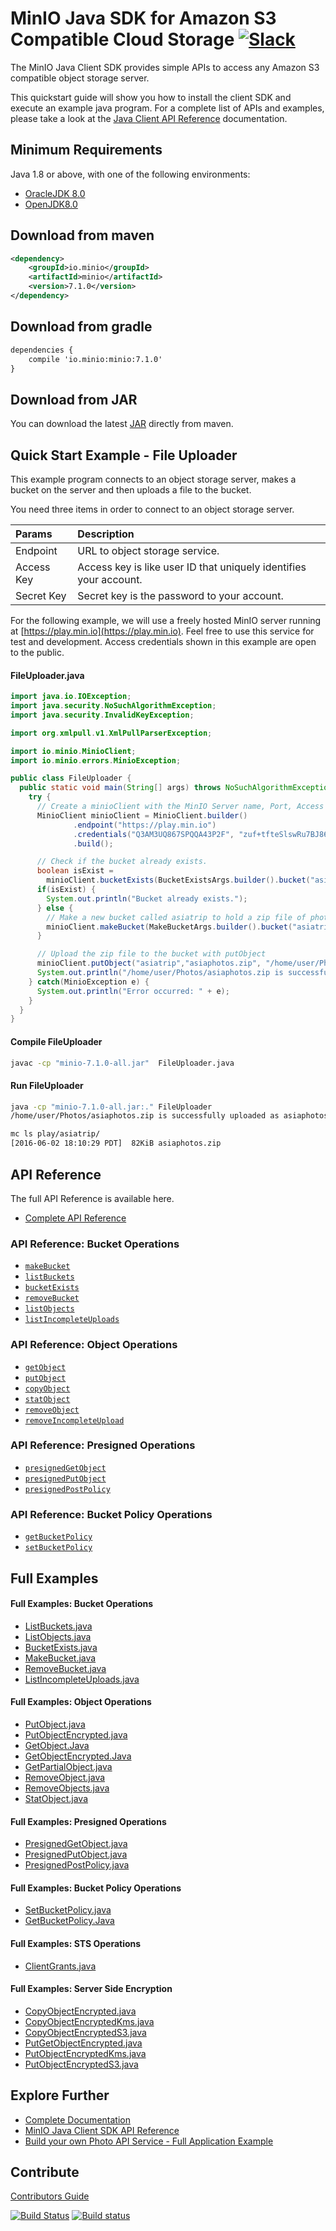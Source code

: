 # MinIO Java SDK for Amazon S3 Compatible Cloud Storage [![Slack](https://slack.min.io/slack?type=svg)](https://slack.min.io)

The MinIO Java Client SDK provides simple APIs to access any Amazon S3 compatible object storage server.

This quickstart guide will show you how to install the client SDK and execute an example java program. For a complete list of APIs and examples, please take a look at the [Java Client API Reference](https://docs.min.io/docs/java-client-api-reference) documentation.

## Minimum Requirements
Java 1.8 or above, with one of the following environments:

* [OracleJDK 8.0](https://www.oracle.com/technetwork/java/javase/downloads/jdk8-downloads-2133151.html)
* [OpenJDK8.0](https://openjdk.java.net/install/)

## Download from maven
```xml
<dependency>
    <groupId>io.minio</groupId>
    <artifactId>minio</artifactId>
    <version>7.1.0</version>
</dependency>
```

## Download from gradle
```xml
dependencies {
    compile 'io.minio:minio:7.1.0'
}
```

## Download from JAR
You can download the latest [JAR](https://repo1.maven.org/maven2/io/minio/minio/7.1.0/) directly from maven.

## Quick Start Example - File Uploader
This example program connects to an object storage server, makes a bucket on the server and then uploads a file to the bucket.

You need three items in order to connect to an object storage server.

| Params     | Description |
| :------- | :------------ |
| Endpoint | URL to object storage service. |
| Access Key    | Access key is like user ID that uniquely identifies your account.   |
| Secret Key     | Secret key is the password to your account.    |

For the following example, we will use a freely hosted MinIO server running at [https://play.min.io](https://play.min.io). Feel free to use this service for test and development. Access credentials shown in this example are open to the public.

#### FileUploader.java
```java
import java.io.IOException;
import java.security.NoSuchAlgorithmException;
import java.security.InvalidKeyException;

import org.xmlpull.v1.XmlPullParserException;

import io.minio.MinioClient;
import io.minio.errors.MinioException;

public class FileUploader {
  public static void main(String[] args) throws NoSuchAlgorithmException, IOException, InvalidKeyException, XmlPullParserException {
    try {
      // Create a minioClient with the MinIO Server name, Port, Access key and Secret key.
      MinioClient minioClient = MinioClient.builder()
              .endpoint("https://play.min.io")
              .credentials("Q3AM3UQ867SPQQA43P2F", "zuf+tfteSlswRu7BJ86wekitnifILbZam1KYY3TG")
              .build();

      // Check if the bucket already exists.
      boolean isExist = 
        minioClient.bucketExists(BucketExistsArgs.builder().bucket("asiatrip").build());
      if(isExist) {
        System.out.println("Bucket already exists.");
      } else {
        // Make a new bucket called asiatrip to hold a zip file of photos.
        minioClient.makeBucket(MakeBucketArgs.builder().bucket("asiatrip").build());
      }

      // Upload the zip file to the bucket with putObject
      minioClient.putObject("asiatrip","asiaphotos.zip", "/home/user/Photos/asiaphotos.zip", null);
      System.out.println("/home/user/Photos/asiaphotos.zip is successfully uploaded as asiaphotos.zip to `asiatrip` bucket.");
    } catch(MinioException e) {
      System.out.println("Error occurred: " + e);
    }
  }
}
```

#### Compile FileUploader
```sh
javac -cp "minio-7.1.0-all.jar"  FileUploader.java
```

#### Run FileUploader
```sh
java -cp "minio-7.1.0-all.jar:." FileUploader
/home/user/Photos/asiaphotos.zip is successfully uploaded as asiaphotos.zip to `asiatrip` bucket.

mc ls play/asiatrip/
[2016-06-02 18:10:29 PDT]  82KiB asiaphotos.zip
```

## API Reference
The full API Reference is available here.

* [Complete API Reference](https://docs.min.io/docs/java-client-api-reference)

### API Reference: Bucket Operations
* [`makeBucket`](https://docs.min.io/docs/java-client-api-reference#makeBucket)
* [`listBuckets`](https://docs.min.io/docs/java-client-api-reference#listBuckets)
* [`bucketExists`](https://docs.min.io/docs/java-client-api-reference#bucketExists)
* [`removeBucket`](https://docs.min.io/docs/java-client-api-reference#removeBucket)
* [`listObjects`](https://docs.min.io/docs/java-client-api-reference#listObjects)
* [`listIncompleteUploads`](https://docs.min.io/docs/java-client-api-reference#listIncompleteUploads)

### API Reference: Object Operations
* [`getObject`](https://docs.min.io/docs/java-client-api-reference#getObject)
* [`putObject`](https://docs.min.io/docs/java-client-api-reference#putObject)
* [`copyObject`](https://docs.min.io/docs/java-client-api-reference#copyObject)
* [`statObject`](https://docs.min.io/docs/java-client-api-reference#statObject)
* [`removeObject`](https://docs.min.io/docs/java-client-api-reference#removeObject)
* [`removeIncompleteUpload`](https://docs.min.io/docs/java-client-api-reference#removeIncompleteUpload)

### API Reference: Presigned Operations
* [`presignedGetObject`](https://docs.min.io/docs/java-client-api-reference#presignedGetObject)
* [`presignedPutObject`](https://docs.min.io/docs/java-client-api-reference#presignedPutObject)
* [`presignedPostPolicy`](https://docs.min.io/docs/java-client-api-reference#presignedPostPolicy)

### API Reference: Bucket Policy Operations
* [`getBucketPolicy`](https://docs.min.io/docs/java-client-api-reference#getBucketPolicy)
* [`setBucketPolicy`](https://docs.min.io/docs/java-client-api-reference#setBucketPolicy)

## Full Examples

#### Full Examples: Bucket Operations
* [ListBuckets.java](https://github.com/minio/minio-java/tree/master/examples/ListBuckets.java)
* [ListObjects.java](https://github.com/minio/minio-java/tree/master/examples/ListObjects.java)
* [BucketExists.java](https://github.com/minio/minio-java/tree/master/examples/BucketExists.java)
* [MakeBucket.java](https://github.com/minio/minio-java/tree/master/examples/MakeBucket.java)
* [RemoveBucket.java](https://github.com/minio/minio-java/tree/master/examples/RemoveBucket.java)
* [ListIncompleteUploads.java](https://github.com/minio/minio-java/tree/master/examples/ListIncompleteUploads.java)

#### Full Examples: Object Operations
* [PutObject.java](https://github.com/minio/minio-java/tree/master/examples/PutObject.java)
* [PutObjectEncrypted.java](https://github.com/minio/minio-java/tree/master/examples/PutObjectEncrypted.java)
* [GetObject.Java](https://github.com/minio/minio-java/tree/master/examples/GetObject.java)
* [GetObjectEncrypted.Java](https://github.com/minio/minio-java/tree/master/examples/GetObjectEncrypted.java)
* [GetPartialObject.java](https://github.com/minio/minio-java/tree/master/examples/GetPartialObject.java)
* [RemoveObject.java](https://github.com/minio/minio-java/tree/master/examples/RemoveObject.java)
* [RemoveObjects.java](https://github.com/minio/minio-java/tree/master/examples/RemoveObjects.java)
* [StatObject.java](https://github.com/minio/minio-java/tree/master/examples/StatObject.java)

#### Full Examples: Presigned Operations
* [PresignedGetObject.java](https://github.com/minio/minio-java/tree/master/examples/PresignedGetObject.java)
* [PresignedPutObject.java](https://github.com/minio/minio-java/tree/master/examples/PresignedPutObject.java)
* [PresignedPostPolicy.java](https://github.com/minio/minio-java/tree/master/examples/PresignedPostPolicy.java)

#### Full Examples: Bucket Policy Operations
* [SetBucketPolicy.java](https://github.com/minio/minio-java/tree/master/examples/SetBucketPolicy.java)
* [GetBucketPolicy.Java](https://github.com/minio/minio-java/tree/master/examples/GetBucketPolicy.java)

#### Full Examples: STS Operations
* [ClientGrants.java](https://github.com/minio/minio-java/tree/master/examples/ClientGrants.java)

#### Full Examples: Server Side Encryption
* [CopyObjectEncrypted.java](https://github.com/minio/minio-java/tree/master/examples/CopyObjectEncrypted.java)
* [CopyObjectEncryptedKms.java](https://github.com/minio/minio-java/tree/master/examples/CopyObjectEncryptedKms.java)
* [CopyObjectEncryptedS3.java](https://github.com/minio/minio-java/tree/master/examples/CopyObjectEncryptedS3.java)
* [PutGetObjectEncrypted.java](https://github.com/minio/minio-java/tree/master/examples/PutGetObjectEncrypted.java)
* [PutObjectEncryptedKms.java](https://github.com/minio/minio-java/tree/master/examples/PutObjectEncryptedKms.java)
* [PutObjectEncryptedS3.java](https://github.com/minio/minio-java/tree/master/examples/PutObjectEncryptedS3.java)

## Explore Further
* [Complete Documentation](https://docs.min.io)
* [MinIO Java Client SDK API Reference](https://docs.min.io/docs/java-client-api-reference)
* [Build your own Photo API Service - Full Application Example ](https://github.com/minio/minio-java-rest-example)

## Contribute
[Contributors Guide](https://github.com/minio/minio-java/blob/master/CONTRIBUTING.md)

[![Build Status](https://travis-ci.org/minio/minio-java.svg)](https://travis-ci.org/minio/minio-java)
[![Build status](https://ci.appveyor.com/api/projects/status/1d05e6nvxcelmrak?svg=true)](https://ci.appveyor.com/project/harshavardhana/minio-java)
